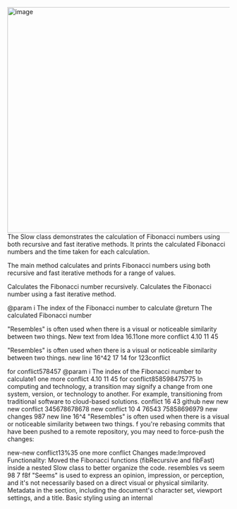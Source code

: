 <img width="511" alt="image" src="https://github.com/ViktoriaMiroshnichenko/slow/assets/133248817/3ad5280e-b4ac-4b9b-8152-a2721cf304cf">The Slow class demonstrates the calculation of Fibonacci numbers using both recursive
and fast iterative methods. It prints the calculated Fibonacci numbers and the time
taken for each calculation.

The main method calculates and prints Fibonacci numbers using both recursive and fast iterative methods for a range of values.


Calculates the Fibonacci number recursively.
Calculates the Fibonacci number using a fast iterative method.

@param i The index of the Fibonacci number to calculate
@return The calculated Fibonacci number

"Resembles" is often used when there is a visual or noticeable similarity between two things.
New text from Idea 16.11one more conflict 4.10 11 45




"Resembles" is often used when there is a visual or noticeable similarity between two things.
new line 16^42
17 14 for 123conflict



for conflict578457
@param i The index of the Fibonacci number to calculate1
one more conflict 4.10 11 45
for conflict858598475775
In computing and technology, a transition may 
signify a change from one system, version, 
or technology to another. For example, transitioning from traditional software to cloud-based solutions.
conflict 16 43 github
new new new conflict 345678678678
new conflict 10 4 76543 75858696979
new changes 987 
new line 16^4
"Resembles" is often used when there is a visual or noticeable similarity between two things.
f you're rebasing commits that have been pushed to a remote repository, you may need to force-push the changes:

new-new conflict13%35
one more conflict
Changes made:Improved Functionality:
Moved the Fibonacci functions (fibRecursive and fibFast) inside a nested Slow class to better organize the code.
resembles vs seem 98 7 f8f
"Seems" is used to express an opinion, impression, or perception, and it's not necessarily based on a direct visual or physical similarity.
Metadata in the <head> section, including the document's character set, viewport settings, and a title.
Basic styling using an internal <style> element. *766d8 dhjkah 
Sections for a header, navigationBasic styling using an internal <style> element., main content
Links within the navigation (<nav>) that anchor to different sections in the main content.
Sections (<section>) with headings (<h2>) and paragraphs (<p>).
A simple footer.999595959
A simple footer.
new text 18 04
new text 17 14 10.11
new text 2 23.08

new conflict 4 13:25

conflict-conflict with dirty indexes
f you're rebasing commits that have been pushed to a remote repository, you may need to force-push the changes:
new-new conflict 25 12:59 github

new conflict 29 18 25
new conflict 1 15 15
f you're rebasing commits that have been pushed to a remote repository, you may need to force-push the changes:
New text from Idea 18 06
new text 13 35 16.11
New text from Idea 16.11
one more conflict 4.10 11 45
new text 2 23.08

new conflict 4 13:26

new-new conflict 5 18:50

new-new conflict 5 18:45

new-new conflict 25 12:59 github



